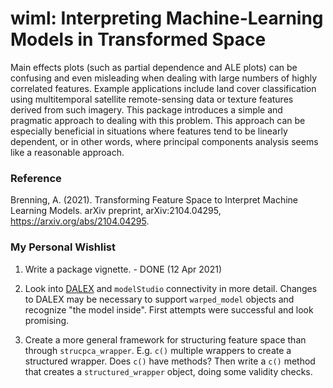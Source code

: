 # wiml: Interpreting Machine-Learning Models in Transformed Space

Main effects plots (such as partial dependence and ALE plots) can be confusing and even misleading when dealing with large numbers of highly correlated features. Example applications include land cover classification using multitemporal satellite remote-sensing data or texture features derived from such imagery. This package introduces a simple and pragmatic approach to dealing with this problem. This approach can be especially beneficial in situations where features tend to be linearly dependent, or in other words, where principal components analysis seems like a reasonable approach.

### Reference

Brenning, A. (2021). Transforming Feature Space to Interpret Machine Learning Models. arXiv preprint, arXiv:2104.04295, <https://arxiv.org/abs/2104.04295>.

### My Personal Wishlist

1. Write a package vignette. - DONE (12 Apr 2021)

2. Look into [DALEX](https://github.com/ModelOriented/DALEX) and `modelStudio` connectivity in more detail. Changes to DALEX may be necessary to support `warped_model` objects and recognize "the model inside". First attempts were successful and look promising.

3. Create a more general framework for structuring feature space than through `strucpca_wrapper`. E.g. `c()` multiple wrappers to create a structured wrapper. Does `c()` have methods? Then write a `c()` method that creates a `structured_wrapper` object, doing some validity checks.
